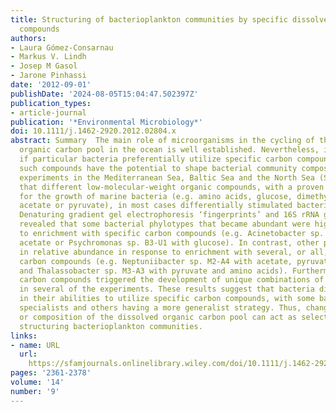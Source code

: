 ```yaml
---
title: Structuring of bacterioplankton communities by specific dissolved organic carbon
  compounds
authors:
- Laura Gómez‐Consarnau
- Markus V. Lindh
- Josep M Gasol
- Jarone Pinhassi
date: '2012-09-01'
publishDate: '2024-08-05T15:04:47.502397Z'
publication_types:
- article-journal
publication: '*Environmental Microbiology*'
doi: 10.1111/j.1462-2920.2012.02804.x
abstract: Summary  The main role of microorganisms in the cycling of the bulk dissolved
  organic carbon pool in the ocean is well established. Nevertheless, it remains unclear
  if particular bacteria preferentially utilize specific carbon compounds and whether
  such compounds have the potential to shape bacterial community composition. Enrichment
  experiments in the Mediterranean Sea, Baltic Sea and the North Sea (Skagerrak) showed
  that different low‐molecular‐weight organic compounds, with a proven importance
  for the growth of marine bacteria (e.g. amino acids, glucose, dimethylsulphoniopropionate,
  acetate or pyruvate), in most cases differentially stimulated bacterial growth.
  Denaturing gradient gel electrophoresis ‘fingerprints’ and 16S rRNA gene sequencing
  revealed that some bacterial phylotypes that became abundant were highly specific
  to enrichment with specific carbon compounds (e.g. Acinetobacter sp. B1‐A3 with
  acetate or Psychromonas sp. B3‐U1 with glucose). In contrast, other phylotypes increased
  in relative abundance in response to enrichment with several, or all, of the investigated
  carbon compounds (e.g. Neptuniibacter sp. M2‐A4 with acetate, pyruvate and dimethylsulphoniopropionate,
  and Thalassobacter sp. M3‐A3 with pyruvate and amino acids). Furthermore, different
  carbon compounds triggered the development of unique combinations of dominant phylotypes
  in several of the experiments. These results suggest that bacteria differ substantially
  in their abilities to utilize specific carbon compounds, with some bacteria being
  specialists and others having a more generalist strategy. Thus, changes in the supply
  or composition of the dissolved organic carbon pool can act as selective forces
  structuring bacterioplankton communities.
links:
- name: URL
  url: 
    https://sfamjournals.onlinelibrary.wiley.com/doi/10.1111/j.1462-2920.2012.02804.x
pages: '2361-2378'
volume: '14'
number: '9'
---
```

